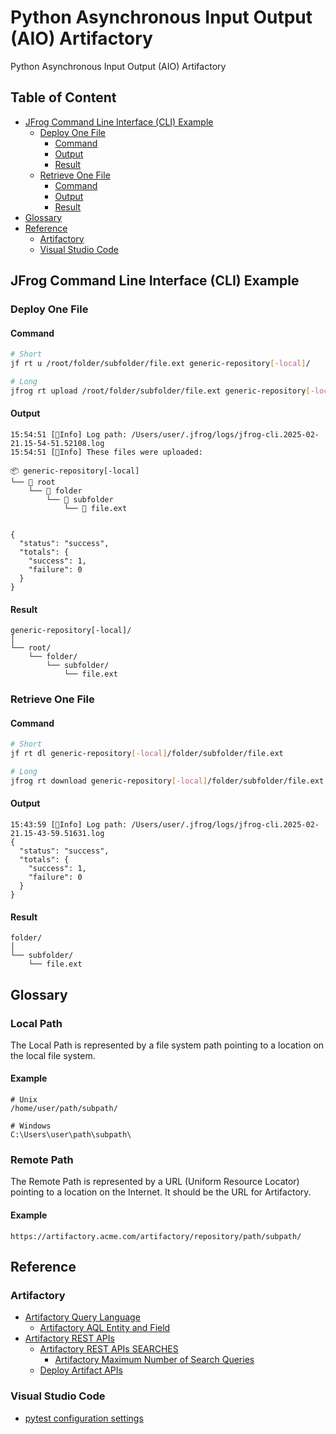 # Python Asynchronous Input Output (AIO) Artifactory

Python Asynchronous Input Output (AIO) Artifactory

## Table of Content

* [JFrog Command Line Interface (CLI) Example](#jfrog-command-line-interface-cli-example)
    * [Deploy One File](#deploy-one-file)
        * [Command](#command)
        * [Output](#output)
        * [Result](#result)
    * [Retrieve One File](#retrieve-one-file)
        * [Command](#command-1)
        * [Output](#output-1)
        * [Result](#result-1)
* [Glossary](#glossary)
* [Reference](#reference)
    * [Artifactory](#artifactory)
    * [Visual Studio Code](#visual-studio-code)

## JFrog Command Line Interface (CLI) Example

### Deploy One File

#### Command

```bash
# Short
jf rt u /root/folder/subfolder/file.ext generic-repository[-local]/

# Long
jfrog rt upload /root/folder/subfolder/file.ext generic-repository[-local]/
```

#### Output

```text
15:54:51 [🔵Info] Log path: /Users/user/.jfrog/logs/jfrog-cli.2025-02-21.15-54-51.52108.log
15:54:51 [🔵Info] These files were uploaded:

📦 generic-repository[-local]
└── 📁 root
    └── 📁 folder
        └── 📁 subfolder
            └── 📄 file.ext


{
  "status": "success",
  "totals": {
    "success": 1,
    "failure": 0
  }
}
```

#### Result

```text
generic-repository[-local]/
│
└── root/
    └── folder/
        └── subfolder/
            └── file.ext
```

### Retrieve One File

#### Command

```bash
# Short
jf rt dl generic-repository[-local]/folder/subfolder/file.ext

# Long
jfrog rt download generic-repository[-local]/folder/subfolder/file.ext
```

#### Output

```text
15:43:59 [🔵Info] Log path: /Users/user/.jfrog/logs/jfrog-cli.2025-02-21.15-43-59.51631.log
{
  "status": "success",
  "totals": {
    "success": 1,
    "failure": 0
  }
}
```

#### Result

```text
folder/
│
└── subfolder/
    └── file.ext
```

## Glossary

### Local Path

The Local Path is represented by a file system path pointing to a
location on the local file system.

#### Example

```text
# Unix
/home/user/path/subpath/
```

```text
# Windows
C:\Users\user\path\subpath\
```

### Remote Path

The Remote Path is represented by a URL (Uniform Resource Locator)
pointing to a location on the Internet. It should be the URL for
Artifactory.

#### Example

```text
https://artifactory.acme.com/artifactory/repository/path/subpath/
```

## Reference

### Artifactory

* [Artifactory Query Language](https://jfrog.com/help/r/jfrog-artifactory-documentation/artifactory-query-language)
    * [Artifactory AQL Entity and Field](https://jfrog.com/help/r/jfrog-artifactory-documentation/aql-entities-and-fields)
* [Artifactory REST APIs](https://jfrog.com/help/r/jfrog-rest-apis/artifactory-rest-apis)
    * [Artifactory REST APIs SEARCHES](https://jfrog.com/help/r/jfrog-rest-apis/searches)
        * [Artifactory Maximum Number of Search Queries](https://jfrog.com/help/r/maximum-number-of-search-queries/maximum-number-of-search-queries.)
    * [Deploy Artifact APIs](https://jfrog.com/help/r/jfrog-rest-apis/deploy-artifact-apis)

### Visual Studio Code

* [pytest configuration settings](https://code.visualstudio.com/docs/python/testing#_pytest-configuration-settings)

